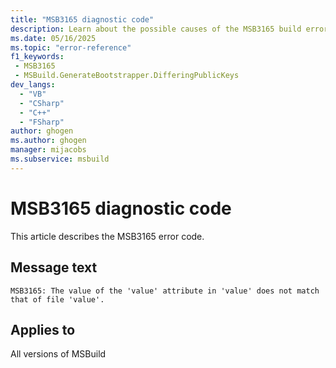 ```yaml
---
title: "MSB3165 diagnostic code"
description: Learn about the possible causes of the MSB3165 build error, and get troubleshooting tips.
ms.date: 05/16/2025
ms.topic: "error-reference"
f1_keywords:
 - MSB3165
 - MSBuild.GenerateBootstrapper.DifferingPublicKeys
dev_langs:
  - "VB"
  - "CSharp"
  - "C++"
  - "FSharp"
author: ghogen
ms.author: ghogen
manager: mijacobs
ms.subservice: msbuild
---
```


# MSB3165 diagnostic code

<!-- :::ErrorDefinitionDescription::: -->
<!-- :::editable-content name="introDescription"::: -->
This article describes the MSB3165 error code.
<!-- :::editable-content-end::: -->

## Message text

<!-- :::editable-content name="messageText"::: -->
`MSB3165: The value of the 'value' attribute in 'value' does not match that of file 'value'.`
<!-- :::editable-content-end::: -->
<!-- MSB3165: The value of the '{0}' attribute in '{1}' does not match that of file '{2}'. -->

<!-- :::editable-content name="postOutputDescription"::: -->
<!--
{StrBegin="MSB3165: "}
-->
<!-- :::editable-content-end::: -->
<!-- :::ErrorDefinitionDescription-end::: -->

## Applies to

All versions of MSBuild
